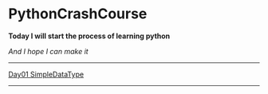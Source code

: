 # PythonCrashCourse

**Today I will start the process of learning python**

*And I hope I can make it*
****


[Day01 SimpleDataType](https://github.com/Liberhome/PythonCrashCourse/blob/master/SimpleDataType.md)


****
